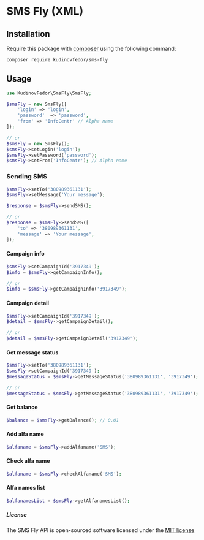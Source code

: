 # SMS Fly (XML)

## Installation
Require this package with [composer](https://getcomposer.org) using the following command:
```bash
composer require kudinovfedor/sms-fly
```

## Usage
```php
use KudinovFedor\SmsFly\SmsFly;

$smsFly = new SmsFly([
    'login' => 'login',
    'password'  => 'password',
    'from' => 'InfoCentr' // Alpha name
]);

// or
$smsFly = new SmsFly();
$smsFly->setLogin('login');
$smsFly->setPassword('password');
$smsFly->setFrom('InfoCentr'); // Alpha name
```

### Sending SMS
```php
$smsFly->setTo('380989361131');
$smsFly->setMessage('Your message');

$response = $smsFly->sendSMS();

// or
$response = $smsFly->sendSMS([
    'to' => '380989361131',
    'message' => 'Your message',
]);
```

#### Campaign info
```php
$smsFly->setCampaignId('3917349');
$info = $smsFly->getCampaignInfo();

// or
$info = $smsFly->getCampaignInfo('3917349');
```

#### Campaign detail
```php
$smsFly->setCampaignId('3917349');
$detail = $smsFly->getCampaignDetail();

// or
$detail = $smsFly->getCampaignDetail('3917349');
```

#### Get message status
```php
$smsFly->setTo('380989361131');
$smsFly->setCampaignId('3917349');
$messageStatus = $smsFly->getMessageStatus('380989361131', '3917349');

// or
$messageStatus = $smsFly->getMessageStatus('380989361131', '3917349');
```

#### Get balance
```php
$balance = $smsFly->getBalance(); // 0.01
```

#### Add alfa name
```php
$alfaname = $smsFly->addAlfaname('SMS');
```

#### Check alfa name
```php
$alfaname = $smsFly->checkAlfaname('SMS');
```

#### Alfa names list
```php
$alfanamesList = $smsFly->getAlfanamesList();
```

##### License
The SMS Fly API is open-sourced software licensed under the [MIT license](https://opensource.org/licenses/MIT)

